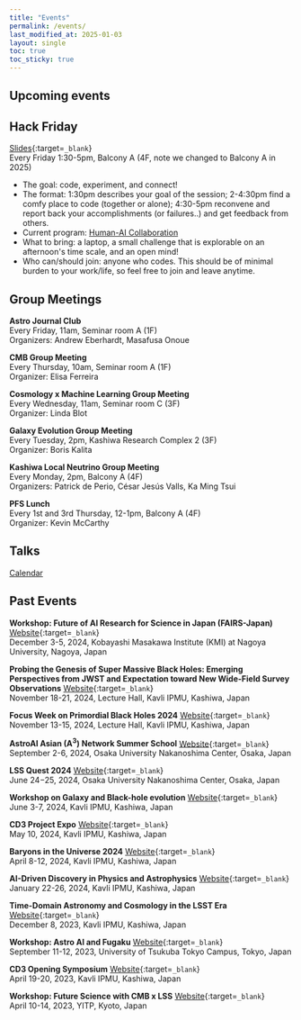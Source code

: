 ```yaml
---
title: "Events"
permalink: /events/
last_modified_at: 2025-01-03
layout: single
toc: true
toc_sticky: true
---
```


## Upcoming events


## Hack Friday 
[Slides](https://docs.google.com/presentation/d/1YlANbb1qp_nbp37aalpP6JGxunt3yQOsnf2GoU-9KMw/){:target=`_blank`}\
Every Friday 1:30-5pm, Balcony A (4F, note we changed to Balcony A in 2025)
* The goal: code, experiment, and connect!
* The format: 1:30pm describes your goal of the session; 2-4:30pm find a comfy place to code (together or alone); 4:30-5pm reconvene and report back your accomplishments (or failures..) and get feedback from others.
* Current program: [Human-AI Collaboration](https://cd3.ipmu.jp/hac)
* What to bring: a laptop, a small challenge that is explorable on an afternoon's time scale, and an open mind!
* Who can/should join: anyone who codes. This should be of minimal burden to your work/life, so feel free to join and leave anytime.

## Group Meetings

**Astro Journal Club**\
Every Friday, 11am, Seminar room A (1F) \
Organizers: Andrew Eberhardt, Masafusa Onoue

**CMB Group Meeting**\
Every Thursday, 10am, Seminar room A (1F) \
Organizer: Elisa Ferreira

**Cosmology x Machine Learning Group Meeting**\
Every Wednesday, 11am, Seminar room C (3F) \
Organizer: Linda Blot

**Galaxy Evolution Group Meeting**\
Every Tuesday, 2pm, Kashiwa Research Complex 2 (3F) \
Organizer: Boris Kalita

**Kashiwa Local Neutrino Group Meeting**\
Every Monday, 2pm, Balcony A (4F) \
Organizers: Patrick de Perio, César Jesús Valls, Ka Ming Tsui

**PFS Lunch**\
Every 1st and 3rd Thursday, 12-1pm, Balcony A (4F) \
Organizer: Kevin McCarthy

## Talks

[Calendar](https://research.ipmu.jp/seminar/?mode=seminar_coming)

## Past Events

**Workshop: Future of AI Research for Science in Japan (FAIRS-Japan)**
[Website](https://indico.kmi.nagoya-u.ac.jp/event/9/){:target=`_blank`}\
December 3-5, 2024, Kobayashi Masakawa Institute (KMI) at Nagoya University, Nagoya, Japan

**Probing the Genesis of Super Massive Black Holes: Emerging Perspectives from JWST 
and Expectation toward New Wide-Field Survey Observations**
[Website](https://indico.ipmu.jp/event/440/overview){:target=`_blank`}\
November 18-21, 2024, Lecture Hall, Kavli IPMU, Kashiwa, Japan

**Focus Week on Primordial Black Holes 2024**
[Website](https://indico.ipmu.jp/event/439/overview){:target=`_blank`}\
November 13-15, 2024, Lecture Hall, Kavli IPMU, Kashiwa, Japan

**AstroAI Asian (A<sup>3</sup>) Network Summer School**
[Website](/a3n/){:target=`_blank`}\
September 2-6, 2024, Osaka University Nakanoshima Center, Osaka, Japan

**LSS Quest 2024**
[Website](https://sites.google.com/view/lss-workshop-2024){:target=`_blank`}\
June 24−25, 2024, Osaka University Nakanoshima Center, Osaka, Japan

**Workshop on Galaxy and Black-hole evolution**
[Website](https://galaxy-bh-evolution.ipmu.jp/){:target=`_blank`}\
June 3-7, 2024, Kavli IPMU, Kashiwa, Japan

**CD3 Project Expo** [Website](/expo2024/){:target=`_blank`}\
May 10, 2024, Kavli IPMU, Kashiwa, Japan

**Baryons in the Universe 2024**
[Website](https://indico.ipmu.jp/event/429/){:target=`_blank`}\
April 8-12, 2024, Kavli IPMU, Kashiwa, Japan

**AI-Driven Discovery in Physics and Astrophysics** 
[Website](/ai4phys/){:target=`_blank`}\
January 22-26, 2024, Kavli IPMU, Kashiwa, Japan

**Time-Domain Astronomy and Cosmology in the LSST Era** 
[Website](/timedomainLSST/){:target=`_blank`}\
December 8, 2023, Kavli IPMU, Kashiwa, Japan 

**Workshop: Astro AI and Fugaku**
[Website](/fugakuAI/){:target=`_blank`}\
September 11-12, 2023, University of Tsukuba Tokyo Campus, Tokyo, Japan

**CD3 Opening Symposium** 
[Website](/opening/){:target=`_blank`}\
April 19-20, 2023, Kavli IPMU, Kashiwa, Japan

**Workshop: Future Science with CMB x LSS** 
[Website](https://www2.yukawa.kyoto-u.ac.jp/~cmb-lss/index.php){:target=`_blank`}\
April 10-14, 2023, YITP, Kyoto, Japan

